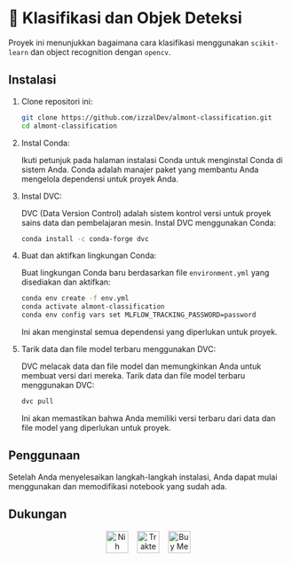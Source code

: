 # 🤖 Klasifikasi dan Objek Deteksi

Proyek ini menunjukkan bagaimana cara klasifikasi menggunakan `scikit-learn` dan object recognition dengan `opencv`.

## Instalasi

1. Clone repositori ini:
   
    ```bash
    git clone https://github.com/izzalDev/almont-classification.git
    cd almont-classification
    ```

1. Instal Conda:

    Ikuti petunjuk pada halaman instalasi Conda untuk menginstal Conda di sistem Anda. Conda adalah manajer paket yang membantu Anda mengelola dependensi untuk proyek Anda.

2. Instal DVC:

    DVC (Data Version Control) adalah sistem kontrol versi untuk proyek sains data dan pembelajaran mesin. Instal DVC menggunakan Conda:
    ```bash
    conda install -c conda-forge dvc
    ```

3. Buat dan aktifkan lingkungan Conda:

    Buat lingkungan Conda baru berdasarkan file `environment.yml` yang disediakan dan aktifkan:
    ```bash
    conda env create -f env.yml
    conda activate almont-classification
    conda env config vars set MLFLOW_TRACKING_PASSWORD=password
    ```

    Ini akan menginstal semua dependensi yang diperlukan untuk proyek.

4. Tarik data dan file model terbaru menggunakan DVC:

    DVC melacak data dan file model dan memungkinkan Anda untuk membuat versi dari mereka. Tarik data dan file model terbaru menggunakan DVC:
    ```bash
    dvc pull
    ```

    Ini akan memastikan bahwa Anda memiliki versi terbaru dari data dan file model yang diperlukan untuk proyek.

## Penggunaan

Setelah Anda menyelesaikan langkah-langkah instalasi, Anda dapat mulai menggunakan dan memodifikasi notebook yang sudah ada. 

## Dukungan

<div align="center" style="display: flex; justify-content: center; align-items: center;">
    <a href="https://www.nihbuatjajan.com/_qviyxykh" target="_blank">
    <img src="https://d4xyvrfd64gfm.cloudfront.net/buttons/default-cta.png" alt="Nih buat jajan" height="40"></a><span>&nbsp;&nbsp;&nbsp;&nbsp;</span>
    <a href="https://trakteer.id/izzalDev/tip" target="_blank">
    <img id="wse-buttons-preview" src="https://cdn.trakteer.id/images/embed/trbtn-red-1.png?date=18-11-2023" height="40" style="border:0px;height:40px;" alt="Trakteer Saya"></a><span>&nbsp;&nbsp;&nbsp;&nbsp;</span>
    <a href='https://ko-fi.com/B0B2ZCON1' target='_blank'>
    <img height='40' style='border:0px;height:40px;' src='https://storage.ko-fi.com/cdn/kofi1.png?v=3' border='0' alt='Buy Me a Coffee at ko-fi.com' /></a>
</div>